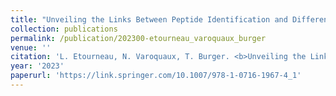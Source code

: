 ```yaml
---
title: "Unveiling the Links Between Peptide Identification and Differential Analysis FDR Controls by Means of a Practical Introduction to Knockoff Filters"
collection: publications
permalink: /publication/202300-etourneau_varoquaux_burger
venue: ''
citation: 'L. Etourneau, N. Varoquaux, T. Burger. <b>Unveiling the Links Between Peptide Identification and Differential Analysis FDR Controls by Means of a Practical Introduction to Knockoff Filters</b>, <i></i> 2023'
year: '2023'
paperurl: 'https://link.springer.com/10.1007/978-1-0716-1967-4_1'
---
```

